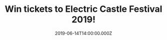 ---
campaign-uuid: "c-bb7cca1d-cfaf-4cc1-83f6-3043d151fc87"
type: "Competition"
category: "Tickets"
date: "2019-06-14T14:00:00.000Z"
end-date: "2019-06-18T23:59:00.000Z"
disable-form: false
is_promoted: false
has_entry_page: true
title: "Win tickets to Electric Castle Festival 2019!"
competition-description: "<p>What better way to start the summer than with an amazing\
  \ festival and camping tickets to the Electric Castle Festival in Romania? The line-up\
  \ is packed with bands not to be missed live such as Bring Me The Horizon, Florence\
  \ and The Machine, Thirty Seconds To Mars... and many more!</p>\n<p>We are pretty\
  \ sure you won’t want to miss this… that’s why we are giving away 2 double passes\
  \ with camping ticket for Electric Festival 2019 to 2 lucky NME AAA members to win!\
  \ Want to come along with us? Click below for a chance to win!</p>\n"
hero-header: "Win tickets to Electric Castle Festival 2019!"
terms-confirmation: "electric-castle.pdf"
banner-img: "https://assets.expresslyapp.com/asset-16aa9dd6-094d-4db4-857b-e797ba571a0f.jpg"
logo-left-href: "aaa.nme.com"
logo-left-image: "https://assets.expresslyapp.com/asset-49e9c8fd-32fd-40df-b853-b6b790a1e62a.jpg"
logo-left-title: "NME AAA"
bg-image-hero: "https://assets.expresslyapp.com/asset-a46e77c9-ee99-4afa-8c07-79e617893ac5.jpg"
bg-image-first: "https://assets.expresslyapp.com/asset-675c1f44-a04e-4e09-98ee-7ae4db208d24.jpg"
bg-image-second: "https://assets.expresslyapp.com/asset-0c2c9fcf-925f-4d76-8494-88935905cbd3.jpg"
section1-content: "<p>We have on our hands 2 double passes with camping to the Electric\
  \ Castle Festival 2019 at the Bánffy Castle domain in Bon?ida - a tiny historic\
  \ village near Cluj Napoca in Transylvania, Romania, taking place from July 17th-21th\
  \ to give away!</p>  \n<p>By mixing arts and technology with an eclectic musical\
  \ line-up, unique architectural concept and the breathtaking scenery of the amazing\
  \ medieval castle, Electric Castle redefines the way people interact with a music\
  \ festival, breaking the boundaries between electronic music and reggae, mainstream\
  \ and subculture.</p>\n"
section2-content: "<p>Artistic performances, immersive installations, stand-up comedy,\
  \ fashion & fair area, carefully selected food & drinks vendors and a variety of\
  \ daytime activities to choose from keeps everyone busy and excited day in and day\
  \ out.</p>\n<p>What are you waiting for? Think no more and enter the form below\
  \ for a chance to win one of 2 double passes with camping we are giving away to\
  \ attend the most beloved annual music event in Romania, Electric Castle Festival\
  \ 2019!</p>\n<p>Good luck!</p>\n"
entry-title: "Win tickets to Electric Castle Festival 2019!"
entry-content: "<p>Enter the draw to win tickets to Electric Castle Festival 2019\
  \ by completing the form below before 23:59 on the 18th of June 2019.</p>\n"
has-winner: false
prize-description: "One of 2 double passes with camping to Electric Castle Festival\
  \ 2019."
country-restrictions:
- "GB"
---